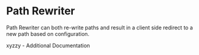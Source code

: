 
# Path Rewriter

Path Rewriter can both re-write paths and result in a client side
redirect to a new path based on configuration.

xyzzy - Additional Documentation


